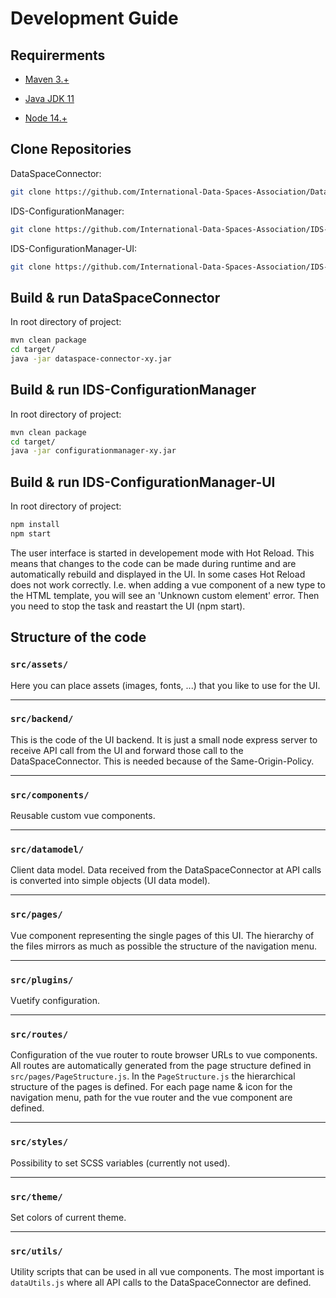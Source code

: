 
# Development Guide

## Requirerments

  

*  [Maven 3.+](https://maven.apache.org)

*  [Java JDK 11](https://adoptopenjdk.net)

*  [Node 14.+](https://nodejs.org)

  

## Clone Repositories

DataSpaceConnector:
```bash 
git clone https://github.com/International-Data-Spaces-Association/DataspaceConnector.git
```

IDS-ConfigurationManager:
```bash 
git clone https://github.com/International-Data-Spaces-Association/IDS-ConfigurationManager.git
```

IDS-ConfigurationManager-UI:
```bash 
git clone https://github.com/International-Data-Spaces-Association/IDS-ConfigurationManager-UI.git
```

  

## Build & run DataSpaceConnector

In root directory of project:
```bash 
mvn clean package
cd target/
java -jar dataspace-connector-xy.jar
```
  

## Build & run IDS-ConfigurationManager

In root directory of project:
```bash 
mvn clean package
cd target/
java -jar configurationmanager-xy.jar
```

  

## Build & run IDS-ConfigurationManager-UI

In root directory of project:
```bash 
npm install
npm start
```
The user interface is started in developement mode with Hot Reload.
This means that changes to the code can be made during runtime and are automatically rebuild and displayed in the UI.
In some cases Hot Reload does not work correctly. I.e. when adding a vue component of a new type to the HTML template, you will see an 'Unknown custom element' error. Then you need to stop the task and reastart the UI (npm start).

  

## Structure of the code

### `src/assets/`
Here you can place assets (images, fonts, ...) that you like to use for the UI.

------------
### `src/backend/`
This is the code of the UI backend. It is just a small node express server to receive API call from the UI and forward those call to the DataSpaceConnector. This is needed because of the Same-Origin-Policy.

------------
### `src/components/`
Reusable custom vue components.

------------
### `src/datamodel/`

Client data model. Data received from the DataSpaceConnector at API calls is converted into simple objects (UI data model).

------------
### `src/pages/`

Vue component representing the single pages of this UI.
The hierarchy of the files mirrors as much as possible the structure of the navigation menu.

------------
### `src/plugins/`
Vuetify configuration.
  
------------
### `src/routes/`
Configuration of the vue router to route browser URLs to vue components.
All routes are automatically generated from the page structure defined in `src/pages/PageStructure.js`.
In the `PageStructure.js` the hierarchical structure of the pages is defined.
For each page name & icon for the navigation menu, path for the vue router and the vue component are defined.

------------
### `src/styles/`
Possibility to set SCSS variables (currently not used).

------------
### `src/theme/`
Set colors of current theme.

------------
### `src/utils/`
Utility scripts that can be used in all vue components.
The most important is `dataUtils.js` where all API calls to the DataSpaceConnector are defined.